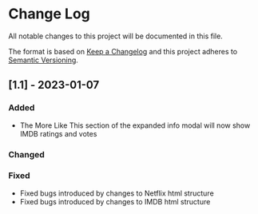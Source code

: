 # Change Log
All notable changes to this project will be documented in this file.
 
The format is based on [Keep a Changelog](http://keepachangelog.com/)
and this project adheres to [Semantic Versioning](http://semver.org/).

## [1.1] - 2023-01-07
 
### Added
- The More Like This section of the expanded info modal will now show IMDB ratings and votes   
### Changed
 
### Fixed
 
- Fixed bugs introduced by changes to Netflix html structure
- Fixed bugs introduced by changes to IMDB html structure 
